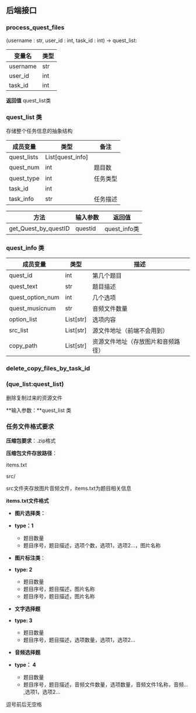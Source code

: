 ## 后端接口

### **process_quest_files**

(username : str, user_id : int, task_id : int) -> quest_list:

| 变量名   | 类型 |
| -------- | ---- |
| username | str  |
| user_id  | int  |
| task_id  | int  |

**返回值** quest_list类



### quest_list 类

存储整个任务信息的抽象结构

| 成员变量    | 类型             | 备注     |
| ----------- | ---------------- | -------- |
| quest_lists | List[quest_info] |          |
| quest_num   | int              | 题目数   |
| quest_type  | int              | 任务类型 |
| task_id     | int              |          |
| task_info   | str              | 任务描述 |

| 方法                 | 输入参数 | 返回值       |
| -------------------- | -------- | ------------ |
| get_Quest_by_questID | questid  | quest_info类 |



### quest_info 类

| 成员变量         | 类型      | 描述                               |
| ---------------- | --------- | ---------------------------------- |
| quest_id         | int       | 第几个题目                         |
| quest_text       | str       | 题目描述                           |
| quest_option_num | int       | 几个选项                           |
| quest_musicnum   | str       | 音频文件数量                       |
| option_list      | List[str] | 选项内容                           |
| src_list         | List[str] | 源文件地址（前端不会用到）         |
| copy_path        | List[str] | 资源文件地址（存放图片和音频路径） |



### delete_copy_files_by_task_id

### (que_list:quest_list)

删除复制过来的资源文件

**输入参数：**quest_list 类









### 任务文件格式要求

**压缩包要求**：.zip格式

**压缩包文件存放路径**：

items.txt

src/

src文件夹存放图片音频文件，items.txt为题目相关信息



**items.txt文件格式**

- **图片选择类：**

- **type：1**

  - 题目数量
  - 题目序号，题目描述，选项个数，选项1，选项2...，图片名称

  

- **图片标注类**：

- **type: 2**

  - 题目数量
  - 题目序号，题目描述，图片名称
  - 题目序号，题目描述，图片名称

  

- **文字选择题**

- **type: 3**

  - 题目数量
  - 题目序号，题目描述，选项数量，选项1，选项2...



- **音频选择题**
- **type： 4**
  - 题目数量
  - 题目序号，题目描述，音频文件数量，选项数量，音频文件1名称，音频... ,选项1，选项2...

 逗号前后无空格
